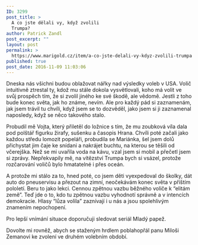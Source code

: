 ```yaml
---
ID: 3299
post_title: >
  A co jste dělali vy, když zvolili
  Trumpa?
author: Patrick Zandl
post_excerpt: ""
layout: post
permalink: >
  https://www.marigold.cz/item/a-co-jste-delali-vy-kdyz-zvolili-trumpa
published: true
post_date: 2016-11-09 11:03:06
---
```

Dneska nás všichni budou oblažovat nářky nad výsledky voleb v USA. Volič intuitivně ztrestal ty, kdož mu stále dokola vysvětlovali, koho má volit ve svůj prospěch tím, že si zvolil jiného ke své škodě, ale vědomě. Jestli z toho bude konec světa, jak ho známe, nevím. Ale pro každý pád si zaznamenám, jak jsem trávil tu chvíli, když jsem se to dozvěděl, jako jsem si ji zaznamenal naposledy, když se něco takového stalo. 

Probudil mě Vojta, který přiletěl do ložnice s tím, že mu zoubková víla dala pod polštář figurku žirafy, sušenku a časopis Hrana. Chvíli poté začali jako každou středu lomozit popeláři, probudila se Mariánka, šel jsem dolů přichystat jim čaje ke snídani a nakrájet buchtu, na kterou se těšili od včerejška. Než se mi uvařila voda na kávu, vzal jsem si mobil a přečetl jsem si zprávy. Nepřekvapily mě, na vítězství Trumpa bych si vsázel, protože rozčarování voličů bylo hmatatelné i přes oceán. 

A protože mi stálo za to, hned poté, co jsem děti vyexpedoval do školky, dát auto do pneuservisu a přezout na zimní, neočekávám konec světa v příštím pololetí. Beru to jako lekci. Cennou zpětnou vazbu běžného voliče k “elitám země”. Teď jde o to, kdo tu zpětnou vazbu vyhodnotí správně a v intencích demokracie. Hlasy “lůza volila” zaznívají i u nás a jsou spolehlivým znamením nepochopení. 

Pro lepší vnímání situace doporučuji sledovat seriál Mladý papež. 

Dovolte mi rovněž, abych se staženým hrdlem poblahopřál panu Miloši Zemanovi ke zvolení ve druhém volebním období.